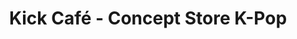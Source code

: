 ---
title: "Kick Café - Concept Store K-Pop"
url: /paris/kick-cafe-concept-store-k-pop/
shop: Basteln
---